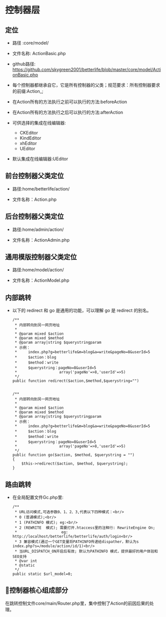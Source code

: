 # 控制器层

## 定位

  * 路径   :core/model/

  * 文件名称: ActionBasic.php

  * github路径:  https://github.com/skygreen2001/betterlife/blob/master/core/model/ActionBasic.php

  * 每个控制器都继承自它，它是所有控制器的父类；规范要求：所有控制器要求的前缀:Action_;

  * 在Action所有的方法执行之前可以执行的方法:beforeAction

  * 在Action所有的方法执行之后可以执行的方法:afterAction

  * 可供选择的集成在线编辑器:

    * CKEditor
    * KindEditor
    * xhEditor
    * UEditor

  * 默认集成在线编辑器:UEditor

## 前台控制器父类定位

  * 路径:home/betterlife/action/

  * 文件名称：Action.php

## 后台控制器父类定位

  * 路径:home/admin/action/

  * 文件名称：ActionAdmin.php

## 通用模版控制器父类定位

  * 路径:home/model/action/

  * 文件名称：ActionModel.php


## 内部跳转

  * 以下的 redirect 和 go 是通用的功能，可以理解 go 是 redirect 的别名。
    ```
    /**
     * 内部转向到另一网页地址
     *
     * @param mixed $action
     * @param mixed $method
     * @param array|string $querystringparam
     * 示例：
     *     index.php?g=betterlife&m=blog&a=write&pageNo=8&userId=5
     *     $action：blog
     *     $method：write
     *     $querystring：pageNo=8&userId=5
     *                   array('pageNo'=>8,'userId'=>5)
     */
    public function redirect($action,$method,$querystring="")


    /**
     * 内部转向到另一网页地址
     *
     * @param mixed $action
     * @param mixed $method
     * @param array|string $querystringparam
     * 示例：
     *     index.php?g=betterlife&m=blog&a=write&pageNo=8&userId=5
     *     $action：blog
     *     $method：write
     *     $querystring：pageNo=8&userId=5
     *                   array('pageNo'=>8,'userId'=>5)
     */
    public function go($action, $method, $querystring = "")
    {
        $this->redirect($action, $method, $querystring);
    }
    ```

## 路由跳转

  * 在全局配置文件Gc.php里:

    ```
    /**
     * URL访问模式,可选参数0、1、2、3,代表以下四种模式：<br/>
     * 0 (普通模式);<br/>
     * 1 (PATHINFO 模式); eg:<br/>
     * 2 (REWRITE  模式); 需要打开.htaccess里的注释行: RewriteEngine On;
     *                    eg: http://localhost/betterlife/betterlife/auth/login<br/>
     * 3 兼容模式(通过一个GET变量将PATHINFO传递给dispather，默认为s index.php?s=/module/action/id/1)<br/>
     * 当URL_DISPATCH_ON开启后有效; 默认为PATHINFO 模式，提供最好的用户体验和SEO支持
     * @var int
     * @static
     */
    public static $url_model=0;
    ```

## 控制器核心组成部分
  在跳转控制文件core/main/Router.php里，集中控制了Action的前因后果的处理。
